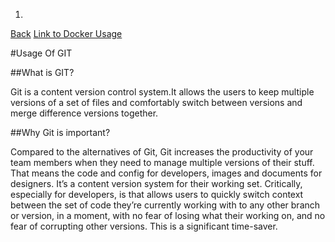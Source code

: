 1. 

[Back]()                                            [Link to Docker Usage]()

#Usage Of GIT

##What is GIT?

Git is a content version control system.It allows the users to keep multiple versions of a set of files and comfortably switch between versions and merge difference versions together.

##Why Git is important?

 Compared to the alternatives of Git, Git increases the productivity of your team members when they need to manage multiple versions of their stuff. 
 That means the code and config for developers, images and documents for designers. It’s a content version system for their working set.
 Critically, especially for developers, is that allows users to quickly switch context between the set of code they’re currently working with to any other branch or version, in a moment, with no fear of losing what their working on, and no fear of corrupting other versions. This is a significant time-saver.